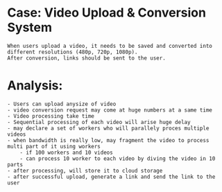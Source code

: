 # Case: Video Upload & Conversion System
    When users upload a video, it needs to be saved and converted into different resolutions (480p, 720p, 1080p). 
    After conversion, links should be sent to the user.

# Analysis:
    - Users can upload anysize of video
    - video conversion request may come at huge numbers at a same time
    - Video processing take time
    - Sequential processing of each video will arise huge delay
    - may declare a set of workers who will parallely proces multiple videos
    - when bandwidth is really low, may fragment the video to process multi part of it using workers
        - if 100 workers and 10 videos
        - can process 10 worker to each video by diving the video in 10 parts
    - after processing, will store it to cloud storage
    - after successful upload, generate a link and send the link to the user